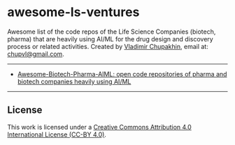 # awesome-ls-ventures

Awesome list of the code repos of the Life Science Companies (biotech, pharma) that are heavily using AI/ML for the drug design and discovery process or related activities.
Created by [Vladimir Chupakhin](https://www.linkedin.com/in/chupvl?_l=en_US), email at: [chupvl@gmail.com](mailto:chupvl@gmail.com).

---
- [Awesome-Biotech-Pharma-AIML: open code repositories of pharma and biotech companies heavily using AI/ML](awesome-pharma-biotech.md)
---

## License

This work is licensed under a [Creative Commons Attribution 4.0 International License (CC-BY 4.0)](https://creativecommons.org/licenses/by/4.0/). 
